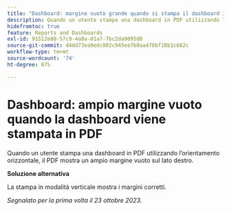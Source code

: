 ```yaml
---
title: "Dashboard: margine vuoto grande quando si stampa il dashboard in PDF"
description: Quando un utente stampa una dashboard in PDF utilizzando l’orientamento orizzontale, il PDF mostra un ampio margine vuoto sul lato destro.
hidefromtoc: true
feature: Reports and Dashboards
exl-id: 91512e88-57c9-4a9a-81a7-7bc2da9095d0
source-git-commit: d4dd73ea9edc802c945ee7b8aa478bf18b1c662c
workflow-type: tm+mt
source-wordcount: '74'
ht-degree: 87%

---
```


# Dashboard: ampio margine vuoto quando la dashboard viene stampata in PDF

<!--article by request-->

Quando un utente stampa una dashboard in PDF utilizzando l’orientamento orizzontale, il PDF mostra un ampio margine vuoto sul lato destro.

**Soluzione alternativa**

La stampa in modalità verticale mostra i margini corretti.

_Segnalato per la prima volta il 23 ottobre 2023._
